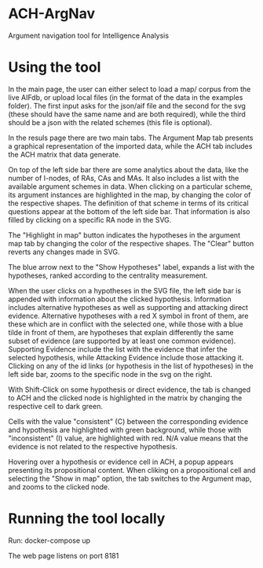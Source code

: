 # ACH-ArgNav
 Argument navigation tool for Intelligence Analysis

# Using the tool

In the main page, the user can either select to load a map/ corpus from the live AIFdb, or upload local files (in the format of the data in the examples folder). The first input asks for the json/aif file and the second for the svg (these should have the same name and are both required), while the third should be a json with the related schemes (this file is optional).  

In the resuls page there are two main tabs. The Argument Map tab presents a graphical representation of the imported data, while the ACH tab includes the ACH matrix that data generate.

 On top of the left side bar there are some analytics about the data, like the number of I-nodes, of RAs, CAs and MAs. It also includes a list with the available argument schemes in data. When clicking on a particular scheme, its argument instances are highlighted in the map, by changing the color of the respective shapes. The definition of that scheme in terms of its critical questions appear at the bottom of the left side bar. That information is also filled by clicking on a specific RA node in the SVG.
  
The "Highlight in map" button indicates the hypotheses in the argument map tab by changing the color of the respective shapes. The "Clear" button reverts any changes made in SVG. 
 
The blue arrow next to the "Show Hypotheses" label, expands a list with the hypotheses, ranked according to the centrality measurement.
      
 When the user clicks on a hypotheses in the SVG file, the left side bar is appended with information about the clicked hypothesis. Information includes alternative hypotheses as well as supporting and attacking direct evidence. Alternative hypotheses with a red X symbol in front of them, are these which are in conflict with the selected one, while those with a blue tilde in front of them, are hypotheses that explain differently the same subset of evidence (are supported by at least one common evidence). Supporting Evidence include the list with the  evidence that infer the selected hypothesis, while Attacking Evidence include those attacking it.  Clicking on any of the id links (or hypothesis in the list of hypotheses) in the left side bar, zooms to the specific node in the svg on the right.

With Shift-Click on some hypothesis or direct evidence, the tab is changed to ACH and the clicked node is highlighted in the matrix by changing the respective cell to dark green.

Cells with the value "consistent" (C) between the corresponding evidence and hypothesis are highlighted with green background, while those with "inconsistent" (I) value, are highlighted with red. N/A value means that the evidence is not related to the respective hypothesis.
            
Hovering over a hypothesis or evidence cell in ACH, a popup appears presenting its propositional content. When cliking on a propositional cell and selecting the "Show in map" option, the tab switches to the Argument map, and zooms to the clicked node.

# Running the tool locally

Run: docker-compose up

The web page listens on port 8181

